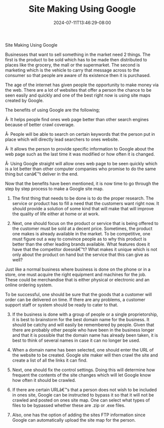 ﻿---
title: "Site Making Using Google"
date: 2024-07-11T13:46:29-08:00
description: "10 sitemap articles Tips for Web Success"
featured_image: "/images/10 sitemap articles.jpg"
tags: ["10 sitemap articles"]
---

Site Making Using Google


Businesses that want to sell something in the market need 2 things. The first is the product to be sold which has to be made then distributed to places like the grocery, the mall or the supermarket. The second is marketing which is the vehicle to carry that message across to the consumer so that people are aware of its existence then it is purchased.

The age of the internet has given people the opportunity to make money via the web. There are a lot of websites that offer a person the chance to be seen easily and quickly and one of the best right now is using site maps created by Google. 

The benefits of using Google are the following;

Â·	It helps people find ones web page better than other search engines because of better crawl coverage.

Â·	People will be able to search on certain keywords that the person put in place which will directly lead searchers to ones website. 

Â·	It allows the person to provide specific information to Google about the web page such as the last time it was modified or how often it is changed.

Â·	Using Google straight will allow ones web page to be seen quickly which is a lot better than other computer companies who promise to do the same thing but canâ€™t deliver in the end. 

Now that the benefits have been mentioned, it is now time to go through the step by step process to make a Google site map.

1.	The first thing that needs to be done is to do the proper research. The service or product has to fill a need that the customers want right now. It should provide a solution of some kind that will make that will improve the quality of life either at home or at work. 

2.	Next, one should focus on the product or service that is being offered to the customer must be sold at a decent price. Sometimes, the product one makes is already available in the market. To be competitive, one must figure out a way to convince people as to why this product is better than the other leading brands available. What features does it have that the competitor doesnâ€™t? What makes it unique which is not only about the product on hand but the service that this can give as well?

Just like a normal business where business is done on the phone or in a store, one must acquire the right equipment and machines for the job. These could be merchandise that is either physical or electronic and an online ordering system. 

To be successful, one should be sure that the goods that a customer will order can be delivered on time. If there are any problems, a customer support staff or system should be ready to cater to that.  

3.	If the business is done with a group of people or a single proprietorship, it is best to brainstorm for the best domain name for the business. It should be catchy and will easily be remembered by people. Given that there are probably other people who have been in the business longer and that it is possible that the domain name has already been taken, it is best to think of several names in case it can no longer be used.

4.	When a domain name has been selected, one should enter the URL of the website to be created. Google site maker will then crawl the site and create a list of all the links it can find.

5.	Next, one should fix the control settings. Doing this will determine how frequent the contents of the site changes which will let Google know how often it should be crawled.

6.	If there are certain URLâ€™s that a person does not wish to be included in ones site, Google can be instructed to bypass it so that it will not be crawled and posted on ones site map. One can select what types of files to be bypassed whether these are .zip or .exe files.

7.	Also, one has the option of adding the sites FTP information since Google can automatically upload the site map for the person. 





